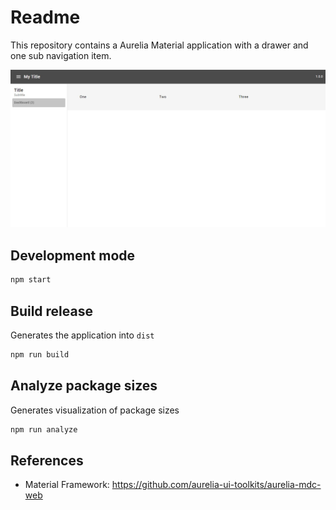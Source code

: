 # Readme

This repository contains a Aurelia Material application with a drawer and one sub navigation item.

![](./screenshot.jpg)


## Development mode
```bash
npm start
```

## Build release
Generates the application into `dist`
```bash
npm run build
```

## Analyze package sizes
Generates visualization of package sizes
```bash
npm run analyze
```

## References

- Material Framework: https://github.com/aurelia-ui-toolkits/aurelia-mdc-web
